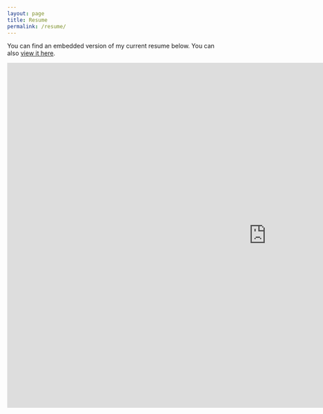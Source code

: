 ```yaml
---
layout: page
title: Resume
permalink: /resume/
---
```


You can find an embedded version of my current resume below. You can also [view it here](https://docs.google.com/document/d/e/2PACX-1vS3Ax-sgXYFq1j35vde8uYPV55m8OXAmgxcpB78MYehIUWObR85usHmiovfCf-3vWdsiUKN5J2lIqtZ/pub).

<iframe src="https://docs.google.com/document/d/e/2PACX-1vS3Ax-sgXYFq1j35vde8uYPV55m8OXAmgxcpB78MYehIUWObR85usHmiovfCf-3vWdsiUKN5J2lIqtZ/pub?embedded=true" width="1200" height="800" frameborder="0" marginheight="0" marginwidth="0">Loading...</iframe>
